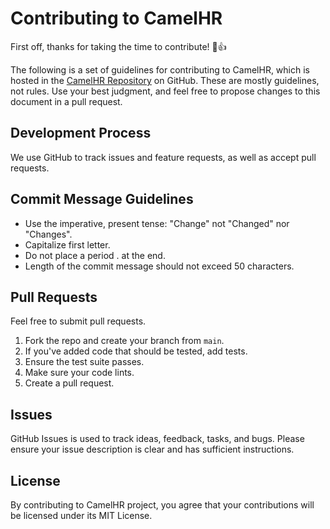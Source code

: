 # Contributing to CamelHR

First off, thanks for taking the time to contribute! :tada::+1:

The following is a set of guidelines for contributing to CamelHR, which is hosted in the [CamelHR Repository](https://github.com/camelhr/camelhr) on GitHub. These are mostly guidelines, not rules. Use your best judgment, and feel free to propose changes to this document in a pull request.

## Development Process

We use GitHub to track issues and feature requests, as well as accept pull requests.

## Commit Message Guidelines

- Use the imperative, present tense: "Change" not "Changed" nor "Changes".
- Capitalize first letter.
- Do not place a period . at the end.
- Length of the commit message should not exceed 50 characters.

## Pull Requests

Feel free to submit pull requests.

1.  Fork the repo and create your branch from `main`.
2.  If you've added code that should be tested, add tests.
3.  Ensure the test suite passes.
4.  Make sure your code lints.
5.  Create a pull request.

## Issues

GitHub Issues is used to track ideas, feedback, tasks, and bugs.
Please ensure your issue description is clear and has sufficient instructions.

## License

By contributing to CamelHR project, you agree that your contributions will be licensed under its MIT License.
